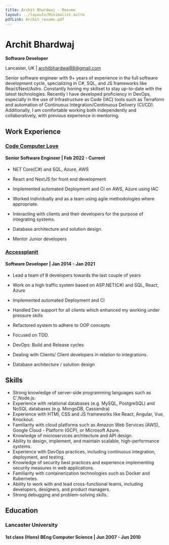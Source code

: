 ```yaml
---
title: Archit Bhardwaj - Resume
layout: ../layouts/Minimalist.astro
pdfLink: Archit_resume.pdf
---
```


# Archit Bhardwaj

**Software Developer**

Lancaster, UK | architbhardwaj88@gmail.com

Senior software engineer with 9+ years of experience in the full software development cycle, specializing in C#, SQL, and JS frameworks like React/Next/Astro. Constantly honing my skillset to stay up-to-date with the latest technologies.
Recently I have developed proficiency in DevOps, especially in the use of Infrastructure as Code (IAC) tools such as Terraform and automation of Continuous Integration/Continuous Delivery (CI/CD). Additionally, I am comfortable working both independently and collaboratively, with previous experience in mentoring.


## Work Experience

### [Code Computer Love](https://www.codecomputerlove.com/)

#### Senior Software Engineer | Feb 2022 - Current

- NET Core(C#) and SQL, Azure, AWS

- React and NextJS for front end development

- Implemented automated Deployment and CI on AWS, Azure using IAC

- Worked individually and as a team using agile methodologies where appropriate.

- Interacting with clients and their developers for the purpose of integrating systems.

- Database architecture and solution design.

- Mentor Junior developers

### [Accessplanit](https://www.accessplanit.com/)
#### Software Developer | Jan 2014 - Jan 2021

- Lead a team of 8 developers towards the last couple of years

- Work on a high traffic system based on ASP.NET(C#) and SQL, React, Azure

- Implemented automated Deployment and CI

- Handled Dev support for all clients which enhanced my working under pressure skills

- Refactored system to adhere to OOP concepts

- Focused on TDD.

- DevOps: Build and Release cycles

- Dealing with Clients/ Client developers in relation to integrations.

- Database architecture / solution design

## Skills
- Strong knowledge of server-side programming languages such as C',Node.js.
- Experience with relational databases (e.g. MySQL, PostgreSQL) and NoSQL databases (e.g. MongoDB, Cassandra)
- Experience with HTMl, CSS and JS frameworks like React, Angular, Vue, Knockout.
- Familiarity with cloud platforms such as Amazon Web Services (AWS), Google Cloud - Platform (GCP), or Microsoft Azure.
- Knowledge of microservices architecture and API design.
- Ability to design, implement, and maintain scalable, high-performance systems.
- Experience with DevOps practices, including continuous integration, deployment, and testing.
- Knowledge of security best practices and experience implementing security measures in web applications.
- Familiarity with containerization technologies such as Docker and Kubernetes.
- Ability to work with and lead cross-functional teams, including developers, designers, and product managers.
- Strong debugging and problem-solving skills.


## Education

### Lancaster University

#### 1st class (Hons) BEng Computer Science | Jun 2007 - Jun 2010
